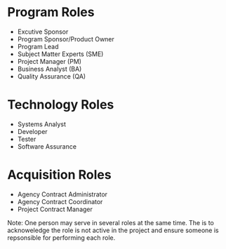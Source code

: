 # Program Roles
* Excutive Sponsor
* Program Sponsor/Product Owner
* Program Lead
* Subject Matter Experts (SME)
* Project Manager (PM)
* Business Analyst (BA)
* Quality Assurance (QA)

# Technology Roles
* Systems Analyst
* Developer
* Tester
* Software Assurance

# Acquisition Roles
* Agency Contract Administrator
* Agency Contract Coordinator
* Project Contract Manager

Note: One person may serve in several roles at the same time. The is to acknoweledge the role is not active in the project and ensure someone is repsonsible for performing each role. 
